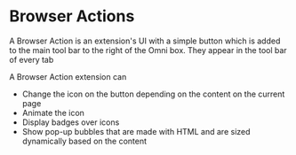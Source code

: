 # Browser Actions 

A Browser Action is an extension's UI with a simple button which is added to the main tool bar to the right of the Omni box.
They appear in the tool bar of every tab

A Browser Action extension can 
* Change the icon on the button depending on the content on the current page
* Animate the icon
* Display badges over icons 
* Show pop-up bubbles that are made with HTML and are sized dynamically based on the content
